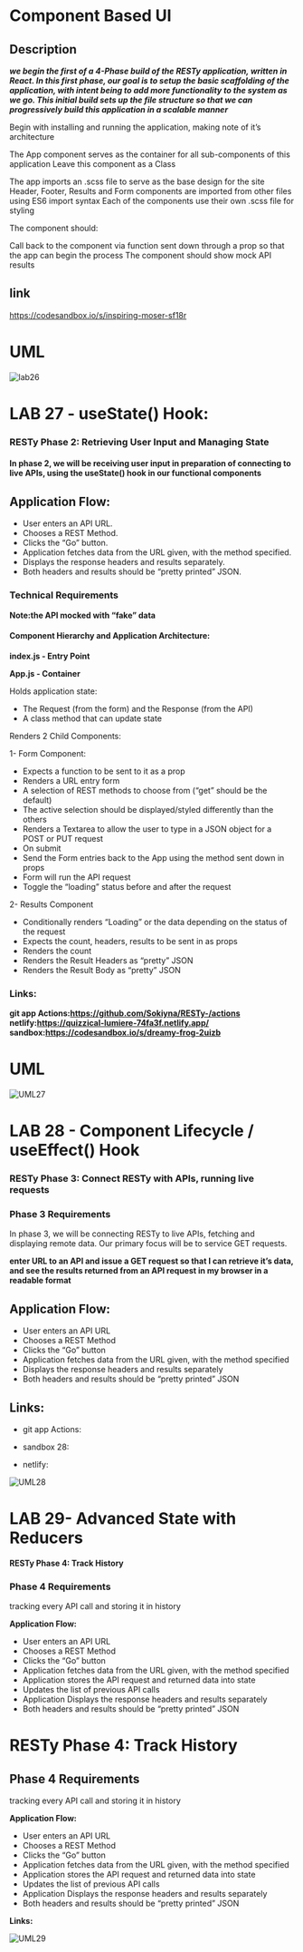 # Component Based UI

## Description

***we begin the first of a 4-Phase build of the RESTy application, written in React. In this first phase, our goal is to setup the basic scaffolding of the application, with intent being to add more functionality to the system as we go. This initial build sets up the file structure so that we can progressively build this application in a scalable manner***

Begin with installing and running the application, making note of it’s architecture

The App component serves as the container for all sub-components of this application Leave this component as a Class

The app imports an .scss file to serve as the base design for the site
Header, Footer, Results and Form components are imported from other files using ES6 import syntax
Each of the components use their own .scss file for styling

The component should:

Call back to the component via function sent down through a prop so that the app can begin the process
The component should show mock API results

## link

https://codesandbox.io/s/inspiring-moser-sf18r

# UML

![lab26](./lab26.png)


# LAB 27 - useState() Hook:


### RESTy Phase 2: Retrieving User Input and Managing State

#### In phase 2, we will be receiving user input in preparation of connecting to live APIs, using the useState() hook in our functional components

## Application Flow:

- User enters an API URL.
- Chooses a REST Method.
- Clicks the “Go” button.
- Application fetches data from the URL given, with the method specified.
- Displays the response headers and results separately.
- Both headers and results should be “pretty printed” JSON.

### Technical Requirements


**Note:the API mocked with “fake” data** 

#### Component Hierarchy and Application Architecture:


**index.js - Entry Point**

**App.js - Container**

Holds application state:

- The Request (from the form) and the Response (from the API)
- A class method that can update state

Renders 2 Child Components:

1- Form Component:

- Expects a function to be sent to it as a prop
- Renders a URL entry form
- A selection of REST methods to choose from (“get” should be the default)
- The active selection should be displayed/styled differently than the others
- Renders a Textarea to allow the user to type in a JSON object for a POST or PUT request
- On submit
- Send the Form entries back to the App using the method sent down in props
- Form will run the API request
- Toggle the “loading” status before and after the request

2- Results Component

- Conditionally renders “Loading” or the data depending on the status of the request
- Expects the count, headers, results to be sent in as props
- Renders the count
- Renders the Result Headers as “pretty” JSON
- Renders the Result Body as “pretty” JSON


### Links:

**git app Actions:https://github.com/Sokiyna/RESTy-/actions**
**netlify:https://quizzical-lumiere-74fa3f.netlify.app/**
**sandbox:https://codesandbox.io/s/dreamy-frog-2uizb**



# UML

![UML27](UML27.png)


# LAB 28 - Component Lifecycle / useEffect() Hook

### RESTy Phase 3: Connect RESTy with APIs, running live requests

### Phase 3 Requirements

In phase 3, we will be connecting RESTy to live APIs, fetching and displaying remote data. Our primary focus will be to service GET requests.

**enter URL to an API and issue a GET request so that I can retrieve it’s data, and see the results returned from an API request in my browser in a readable format**

## Application Flow:

- User enters an API URL
- Chooses a REST Method
- Clicks the “Go” button
- Application fetches data from the URL given, with the method specified
- Displays the response headers and results separately
- Both headers and results should be “pretty printed” JSON

## Links:

- git app Actions:

- sandbox 28:

- netlify:

![UML28](./UML28.png)


# LAB 29- Advanced State with Reducers

**RESTy Phase 4: Track History**

### Phase 4 Requirements

tracking every API call and storing it in history

**Application Flow:**

- User enters an API URL
- Chooses a REST Method
- Clicks the “Go” button
- Application fetches data from the URL given, with the method specified
- Application stores the API request and returned data into state
- Updates the list of previous API calls
- Application Displays the response headers and results separately
- Both headers and results should be “pretty printed” JSON
 

 # RESTy Phase 4: Track History

## Phase 4 Requirements
tracking every API call and storing it in history

**Application Flow:**

- User enters an API URL
- Chooses a REST Method
- Clicks the “Go” button
- Application fetches data from the URL given, with the method specified
- Application stores the API request and returned data into state
- Updates the list of previous API calls
- Application Displays the response headers and results separately
- Both headers and results should be “pretty printed” JSON


**Links:**


![UML29](./UML29.png)


